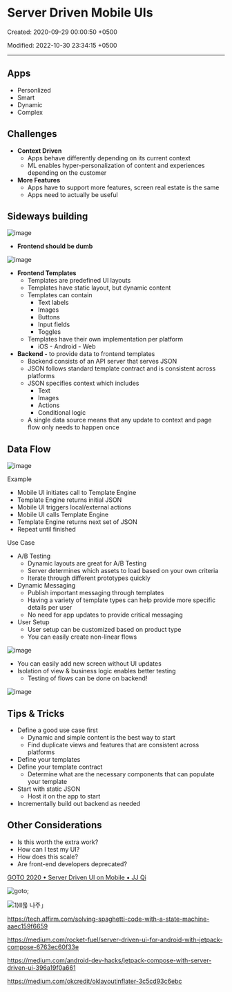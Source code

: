 # Server Driven Mobile UIs

Created: 2020-09-29 00:00:50 +0500

Modified: 2022-10-30 23:34:15 +0500

---

## Apps

- Personlized
- Smart
- Dynamic
- Complex

## Challenges

- **Context Driven**
  - Apps behave differently depending on its current context
  - ML enables hyper-personalization of content and experiences depending on the customer
- **More Features**
  - Apps have to support more features, screen real estate is the same
  - Apps need to actually be useful

## Sideways building

![image](media/Server-Driven-Mobile-UIs-image1.png)

- **Frontend should be dumb**

![image](media/Server-Driven-Mobile-UIs-image2.png)

- **Frontend Templates**
  - Templates are predefined UI layouts
  - Templates have static layout, but dynamic content
  - Templates can contain
    - Text labels
    - Images
    - Buttons
    - Input fields
    - Toggles
  - Templates have their own implementation per platform
    - iOS - Android - Web
- **Backend -** to provide data to frontend templates
  - Backend consists of an API server that serves JSON
  - JSON follows standard template contract and is consistent across platforms
  - JSON specifies context which includes
    - Text
    - Images
    - Actions
    - Conditional logic
  - A single data source means that any update to context and page flow only needs to happen once

## Data Flow

![image](media/Server-Driven-Mobile-UIs-image3.png)

Example

- Mobile UI initiates call to Template Engine
- Template Engine returns initial JSON
- Mobile UI triggers local/external actions
- Mobile UI calls Template Engine
- Template Engine returns next set of JSON
- Repeat until finished

Use Case

- A/B Testing
  - Dynamic layouts are great for A/B Testing
  - Server determines which assets to load based on your own criteria
  - Iterate through different prototypes quickly
- Dynamic Messaging
  - Publish important messaging through templates
  - Having a variety of template types can help provide more specific details per user
  - No need for app updates to provide critical messaging
- User Setup
  - User setup can be customized based on product type
  - You can easily create non-linear flows

![image](media/Server-Driven-Mobile-UIs-image4.png)

- You can easily add new screen without UI updates
- Isolation of view & business logic enables better testing
  - Testing of flows can be done on backend!

![image](media/Server-Driven-Mobile-UIs-image5.png)

## Tips & Tricks

- Define a good use case first
  - Dynamic and simple content is the best way to start
  - Find duplicate views and features that are consistent across platforms
- Define your templates
- Define your template contract
  - Determine what are the necessary components that can populate your template
- Start with static JSON
  - Host it on the app to start
- Incrementally build out backend as needed

## Other Considerations

- Is this worth the extra work?
- How can I test my UI?
- How does this scale?
- Are front-end developers deprecated?

[GOTO 2020 • Server Driven UI on Mobile • JJ Qi](https://www.youtube.com/watch?v=CtSfG8tYRdg&ab_channel=GOTOConferences)

![goto; ](media/Server-Driven-Mobile-UIs-image6.jpg)

![1}Il묺 나주」 ](media/Server-Driven-Mobile-UIs-image7.png)

<https://tech.affirm.com/solving-spaghetti-code-with-a-state-machine-aaec159f6659>

<https://medium.com/rocket-fuel/server-driven-ui-for-android-with-jetpack-compose-6763ec60f33e>

<https://medium.com/android-dev-hacks/jetpack-compose-with-server-driven-ui-396a19f0a661>

<https://medium.com/okcredit/oklayoutinflater-3c5cd93c6ebc>
